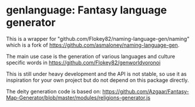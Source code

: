 # genlanguage: Fantasy language generator

This is a wrapper for "github.com/Flokey82/naming-language-gen/naming" which is a fork of https://github.com/asmaloney/naming-language-gen.

The main use case is the generation of various languages and culture specific words in https://github.com/Flokey82/genworldvoronoi

This is still under heavy development and the API is not stable, so use it as inspiration for your own project but do not depend on this package directly.

The deity generation code is based on:
https://github.com/Azgaar/Fantasy-Map-Generator/blob/master/modules/religions-generator.js